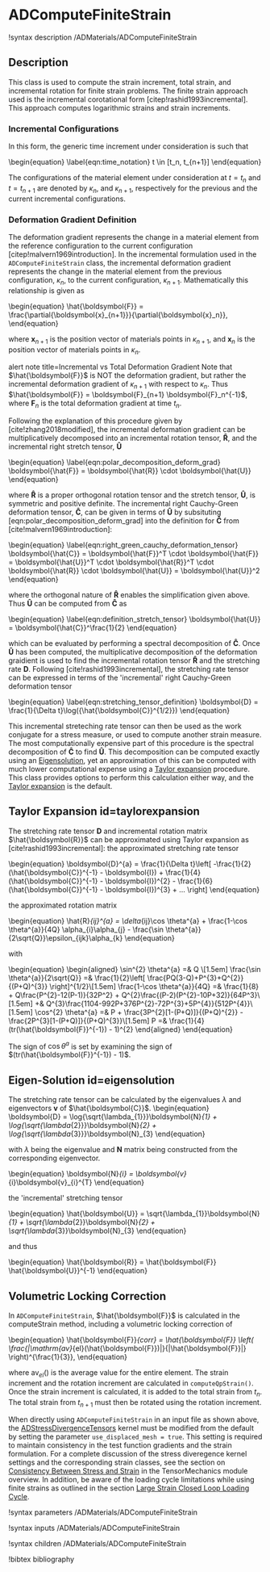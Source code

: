 # ADComputeFiniteStrain

!syntax description /ADMaterials/ADComputeFiniteStrain<RESIDUAL>

## Description

This class is used to compute the strain increment, total strain, and
incremental rotation for finite strain problems. The finite strain approach used
is the incremental corotational form [citep!rashid1993incremental]. This
approach computes logarithmic strains and strain increments.

### Incremental Configurations

In this form, the generic time increment under consideration is such that

\begin{equation}
  \label{eqn:time_notation}
  t \in [t_n, t_{n+1}]
\end{equation}

The configurations of the material element under consideration at $t = t_n$ and
$t = t_{n+1}$ are denoted by $\kappa_n$, and $\kappa_{n + 1}$, respectively for
the previous and the current incremental configurations.

### Deformation Gradient Definition

The deformation gradient represents the change in a material element from the
reference configuration to the current configuration
[citep!malvern1969introduction]. In the incremental formulation used in the
`ADComputeFiniteStrain` class, the incremental deformation gradient represents
the change in the material element from the previous configuration, $\kappa_n$,
to the current configuration, $\kappa_{n+1}$. Mathematically this relationship
is given as

\begin{equation}
  \hat{\boldsymbol{F}} = \frac{\partial{\boldsymbol{x}_{n+1}}}{\partial{\boldsymbol{x}_n}},
\end{equation}

where $\boldsymbol{x}_{n+1}$ is the position vector of materials points in
$\kappa_{n+1}$, and $\boldsymbol{x}_{n}$ is the position vector of materials
points in $\kappa_{n}$.

alert note title=Incremental vs Total Deformation Gradient
Note that $\hat{\boldsymbol{F}}$ is NOT the deformation gradient, but rather the
incremental deformation gradient of $\kappa_{n+1}$ with respect to $\kappa_n$.
Thus $\hat{\boldsymbol{F}} = \boldsymbol{F}_{n+1} \boldsymbol{F}_n^{-1}$, where
$\boldsymbol{F}_n$ is the total deformation gradient at time $t_n$.

Following the explanation of this procedure given by [cite!zhang2018modified],
the incremental deformation gradient can be multiplicatively decomposed into an
incremental rotation tensor, $\boldsymbol{\hat{R}}$, and the incremental right
stretch tensor, $\boldsymbol{\hat{U}}$

\begin{equation}
  \label{eqn:polar_decomposition_deform_grad}
  \boldsymbol{\hat{F}} = \boldsymbol{\hat{R}} \cdot \boldsymbol{\hat{U}}
\end{equation}

where $\boldsymbol{\hat{R}}$ is a proper orthogonal rotation tensor and the
stretch tensor, $\boldsymbol{\hat{U}}$, is symmetric and positive definite. The
incremental right Cauchy-Green deformation tensor, $\boldsymbol{\hat{C}}$, can
be given in terms of $\boldsymbol{\hat{U}}$ by subsituting
[eqn:polar_decomposition_deform_grad] into the definition for
$\boldsymbol{\hat{C}}$ from [cite!malvern1969introduction]:

\begin{equation}
  \label{eqn:right_green_cauchy_deformation_tensor}
  \boldsymbol{\hat{C}} = \boldsymbol{\hat{F}}^T \cdot \boldsymbol{\hat{F}} = \boldsymbol{\hat{U}}^T \cdot \boldsymbol{\hat{R}}^T \cdot \boldsymbol{\hat{R}} \cdot \boldsymbol{\hat{U}} = \boldsymbol{\hat{U}}^2
\end{equation}

where the orthogonal nature of $\boldsymbol{\hat{R}}$ enables the simplification
given above. Thus $\boldsymbol{\hat{U}}$ can be computed from
$\boldsymbol{\hat{C}}$ as

\begin{equation}
  \label{eqn:definition_stretch_tensor}
  \boldsymbol{\hat{U}} = \boldsymbol{\hat{C}}^\frac{1}{2}
\end{equation}

which can be evaluated by performing a spectral decomposition of
$\boldsymbol{\hat{C}}$. Once $\boldsymbol{\hat{U}}$ has been computed, the
multiplicative decomposition of the deformation graidient is used to find the
incremental rotation tensor $\boldsymbol{\hat{R}}$ and the stretching rate
$\boldsymbol{D}$. Following [cite!rashid1993incremental], the stretching rate
tensor can be expressed in terms of the 'incremental' right Cauchy-Green
deformation tensor

\begin{equation}
  \label{eqn:stretching_tensor_definition}
  \boldsymbol{D} = \frac{1}{\Delta t}\log({\hat{\boldsymbol{C}}^{1/2}})
\end{equation}

This incremental streteching rate tensor can then be used as the work conjugate
for a stress measure, or used to compute another strain measure. The most
computationally expensive part of this procedure is the spectral decomposition
of $\boldsymbol{\hat{C}}$ to find $\boldsymbol{\hat{U}}$. This decomposition can
be computed exactly using an [Eigensolution](#eigensolution), yet an
approximation of this can be computed with much lower computational expense
using a [Taylor expansion](#taylorexpansion) procedure. This class provides
options to perform this calculation either way, and the [Taylor
expansion](#taylorexpansion) is the default.

## Taylor Expansion id=taylorexpansion

The stretching rate tensor $\boldsymbol{D}$ and incremental rotation matrix
$\hat{\boldsymbol{R}}$ can be approximated using Taylor expansion as
[cite!rashid1993incremental]: the approximated stretching rate tensor

\begin{equation}
\boldsymbol{D}^{a} = \frac{1}{\Delta t}\left[ -\frac{1}{2}(\hat{\boldsymbol{C}}^{-1} - \boldsymbol{I}) + \frac{1}{4}(\hat{\boldsymbol{C}}^{-1} - \boldsymbol{I})^{2} - \frac{1}{6}(\hat{\boldsymbol{C}}^{-1} - \boldsymbol{I})^{3} + ... \right]
\end{equation}

the approximated rotation matrix

\begin{equation}
\hat{R}_{ij}^{a} = \delta_{ij}\cos \theta^{a} + \frac{1-\cos \theta^{a}}{4Q} \alpha_{i}\alpha_{j} - \frac{\sin \theta^{a}}{2\sqrt{Q}}\epsilon_{ijk}\alpha_{k}
\end{equation}

with

\begin{equation}
\begin{aligned}
\sin^{2} \theta^{a} =& Q \\[1.5em]
\frac{\sin \theta^{a}}{2\sqrt{Q}} =& \frac{1}{2}\left[ \frac{PQ(3-Q)+P^{3}+Q^{2}}{(P+Q)^{3}} \right]^{1/2}\\[1.5em]
\frac{1-\cos \theta^{a}}{4Q} =& \frac{1}{8} + Q\frac{P^{2}-12(P-1)}{32P^2} + Q^{2}\frac{(P-2)(P^{2}-10P+32)}{64P^3}\\[1.5em]
 +& Q^{3}\frac{1104-992P+376P^{2}-72P^{3}+5P^{4}}{512P^{4}}\\[1.5em]
\cos^{2} \theta^{a} =& P + \frac{3P^{2}[1-(P+Q)]}{(P+Q)^{2}} - \frac{2P^{3}[1-(P+Q)]}{(P+Q)^{3}}\\[1.5em]
P =& \frac{1}{4}(tr(\hat{\boldsymbol{F}}^{-1}) - 1)^{2}
\end{aligned}
\end{equation}

The sign of $\cos \theta^{a}$ is set by examining the sign of $(tr(\hat{\boldsymbol{F}}^{-1}) - 1)$.

## Eigen-Solution id=eigensolution

The stretching rate tensor can be calculated by the eigenvalues $\lambda$ and eigenvectors
$\boldsymbol{v}$ of $\hat{\boldsymbol{C}}$.
\begin{equation}
\boldsymbol{D} = \log{\sqrt{\lambda_{1}}}\boldsymbol{N}_{1} + \log{\sqrt{\lambda_{2}}}\boldsymbol{N}_{2} + \log{\sqrt{\lambda_{3}}}\boldsymbol{N}_{3}
\end{equation}

with $\lambda$ being the eigenvalue and $\boldsymbol{N}$ matrix being
constructed from the corresponding eigenvector.

\begin{equation}
\boldsymbol{N}_{i} = \boldsymbol{v}_{i}\boldsymbol{v}_{i}^{T}
\end{equation}

the 'incremental' stretching tensor

\begin{equation}
\hat{\boldsymbol{U}} = \sqrt{\lambda_{1}}\boldsymbol{N}_{1} + \sqrt{\lambda_{2}}\boldsymbol{N}_{2} + \sqrt{\lambda_{3}}\boldsymbol{N}_{3}
\end{equation}

and thus

\begin{equation}
\hat{\boldsymbol{R}} = \hat{\boldsymbol{F}} \hat{\boldsymbol{U}}^{-1}
\end{equation}

## Volumetric Locking Correction

In `ADComputeFiniteStrain`, $\hat{\boldsymbol{F}}$ is calculated in the
computeStrain method, including a volumetric locking correction of

\begin{equation}
\hat{\boldsymbol{F}}_{corr} = \hat{\boldsymbol{F}} \left( \frac{|\mathrm{av}_{el}(\hat{\boldsymbol{F}})|}{|\hat{\boldsymbol{F}}|} \right)^{\frac{1}{3}},
\end{equation}

where $\mathrm{av}_{el}()$ is the average value for the entire element. The
strain increment and the rotation increment are calculated in
`computeQpStrain()`. Once the strain increment is calculated, it is added to the
total strain from $t_n$. The total strain from $t_{n+1}$ must then be rotated
using the rotation increment.

When directly using `ADComputeFiniteStrain` in an input file as shown above, the
[ADStressDivergenceTensors](/ADStressDivergenceTensors.md) kernel must be modified
from the default by setting the parameter `use_displaced_mesh = true`. This setting
is required to maintain consistency in the test function gradients and the
strain formulation. For a complete discussion of the stress diveregence kernel
settings and the corresponding strain classes, see the section on
[Consistency Between Stress and Strain](/tensor_mechanics/StressDivergence.md#consistency_stress_strain_use_displaced_mesh)
in the TensorMechanics module overview. In addition, be aware of the loading
cycle limitations while using finite strains as outlined in the section
[Large Strain Closed Loop Loading Cycle](/tensor_mechanics/Strains.md#large_strain_closed_loop_loading_cycle).

!syntax parameters /ADMaterials/ADComputeFiniteStrain<RESIDUAL>

!syntax inputs /ADMaterials/ADComputeFiniteStrain<RESIDUAL>

!syntax children /ADMaterials/ADComputeFiniteStrain<RESIDUAL>

!bibtex bibliography
